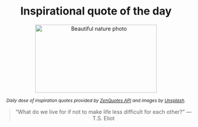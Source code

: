 
<div align="center">

# Inspirational quote of the day

<img src="./data/photo.jpeg" alt="Beautiful nature photo" width="320" height="180">

<sub><i>Daily dose of inspiration quotes provided by [ZenQuotes API](https://zenquotes.io/) and images by [Unsplash](https://unsplash.com/).</i></sub>


<blockquote>&ldquo;What do we live for if not to make life less difficult for each other?&rdquo; &mdash; <footer>T.S. Eliot</footer></blockquote>

</div>
